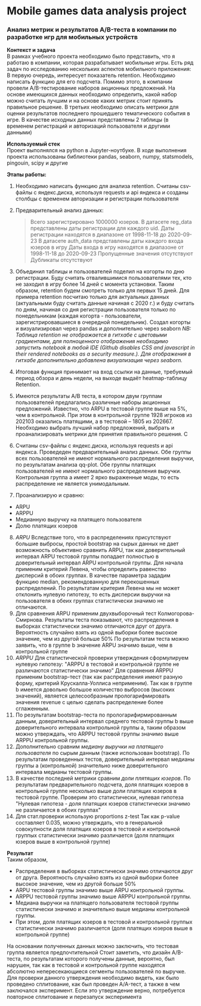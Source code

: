 # Mobile games data analysis project
### Анализ метрик и результатов A/B-теста в компании по разработке игр для мобильных устройств

**Контекст и задача**  
В рамках учебного проекта необходимо было представить, что я работаю в компании, которая разрабатывает мобильные игры. Есть ряд задач по исследованию нескольких аспектов мобильного приложения:
В первую очередь, интересует показатель retention. Необходимо написать функцию для его подсчета.
Помимо этого, в компании провели A/B-тестирование наборов акционных предложений. На основе имеющихся данных необходимо определить, какой набор можно считать лучшим и на основе каких метрик стоит принять правильное решение.
В третьих необходимо описать метрики для оценки результатов последнего прошедшего тематического события в игре.
В качестве исходных данных представлены 2 таблицы (в временем регистраций и авторизаций пользователя и другими данными) 

**Используемый стек**<br>
Проект выполнялся на python в Jupyter-ноутбуке. 
В ходе выполнения проекта использованы библиотеки pandas, seaborn, numpy, statsmodels, pingouin, scipy и другие

**Этапы работы:** <br> 
1. Необходимо написать функцию для анализа retention. Считаны csv-файлы с яндекс.диска, используя requests и api яндекса и созданы столбцы с временем авторизации и регистрации пользователя
2. Предварительный анализ данных:
   >Всего зарегистрировано 1000000 юзеров.
   >В датасете reg_data представлены даты регистрации для каждого uid.
   Даты регистрации находятся в диапазоне от 1998-11-18 до 2020-09-23
   В датасете auth_data представлены даты каждого входа юзеров в игру
   Даты входа в игру находятся в диапазоне от 1998-11-18 до 2020-09-23
   Пропущенные значения отсутствуют
   Дубликаты отсутствуют
3. Объединил таблицы и пользователей поделил на когорты по дню регистрации. Буду считать отвалившимися пользователями тех, кто не заходил в игру более 14 дней с момента установки. Таким образом, retention будем смотреть только для первых 15 дней.
Для примера retention посчитаю только для актуальных данных (актуальными буду считать данные начиная с 2020 г.) и буду считать по дням, начиная со дня регистрации пользователя только по понедельникам (каждая когорта - пользователи, зарегистрировавшиеся в очередной понедельник).
Создал когорты и визуализировал через pandas и дополнительно через seaborn
_NB: Таблица retention не отображается в гитхабе с цветовыми градиентами, для полноценного отображения необходимо запустить notebook в любой IDE (Github disables CSS and javascript in their rendered notebooks as a security measure.). Для отображения в гитхабе дополнительно добавлена визуализация через seaborn._
4. Итоговая функция принимает на вход ссылки на данные, требуемый период обзора и день недели, на выходе выдаёт heatmap-таблицу Retention.
  
5. Имеются результаты A/B теста, в котором двум группам пользователей предлагались различные наборы акционных предложений. Известно, что ARPU в тестовой группе выше на 5%, чем в контрольной. При этом в контрольной группе 1928 игроков из 202103 оказались платящими, а в тестовой – 1805 из 202667. Необходимо выбрать лучший набор предложений, выбрать и проанализировать метрики для принятия правильного решения. С
6. Считаны csv-файлы с яндекс.диска, используя requests и api яндекса. Проведеден предварительный анализ данных. Обе группы всех пользователей не имеют нормального распределения выручки, по результатам анализа qq-plot. Обе группы платящих пользователей не имеют нормального распределения выручки. Контрольная группа а имеет 2 ярко выраженные моды, то есть распределение не является унимодальным.
7. Проанализирую и сравню:
- ARPU
- ARPPU
- Медианную выручку на платящего пользователя
- Долю платящих юзеров
8. _ARPU_ Вследствие того, что в распределениях присутствуют большие выбросы, простой bootstrap на сырых данных не дает возможность объективно сравнить ARPU, так как доверительный интервал ARPU тестовой группы попадает полностью в доверительный интервал ARPU контрольной группы. Для начала применим критерий Левена, чтобы определить равенство дисперсий в обоих группах. В качестве параметра зададим функцию median, рекомендованную для перекошенных распределений.
По результатам критерия Левена мы не может отклонить нулевую гипотезу, то есть дисперсии выручки на пользователя в обеих группах статистически значимо не отличаются.
9. Для сравнения ARPU применим двухвыборочный тест Колмогорова-Смирнова. Результаты теста показывают, что распределения в выборках статистически значимо отличаются друг от друга. Вероятность случайно взять из одной выборки более высокое значение, чем из другой больше 50% По результатам теста можно заявить, что в группе b значение ARPU значимо выше, чем в контрольной группе 
10. _ARPPU_ Для статистической проверки утверждения сформулируем нулевую гипотезу: "ARPPU в тестовой и контрольной группе не различаются статистически значимо"
Для сравнения ARPPU применим bootstrap-тест (так как распределения имеют разную форму, критерий Крускалла-Уоллиса неприменим).
Так как в группе b имеется довольно большое количество выбросов (высоких значений), является целесообразным прологарифмировать значения revenue с целью сделать распределение более сглаженным.
11. По результатам bootstrap-теста по прологарифирмированным данным, доверительный интервал среднего тестовой группы b выше доверительного интервала контрольной группы a, таким образом можно утверждать, что ARPPU тестовой группы значимо выше ARPPU контрольной группы.
12. Дополнительно сравним _медиану выручки на платящего пользователя_ по сырым данным (также использовaн bootstrap).
По результатам проведенных тестов, доверительный интервал медианы группы a (контрольной) значительно ниже доверительного интервала медианы тестовой группы.
13. В качестве последней метрики сравним _доли плятящих юзеров_.
По результатам предварительного подсчета, доля платящих юзеров в контрольной группе несколько выше доли платящих юзеров в тестовой группе. Проверим это статистически, нулевая гипотеза "Нулевая гипотеза - доля платящих юзеров статистически значимо не различается в обоих группах"
14. Для стат.проверки использую proportions z-test
Так как p-value составляет 0.035, можно утверждать, что в генеральной совокупности доля платящих юзеров в тестовой и контрольной группых статистически значимо различается (доля платящих юзеров выше в контрольной группе)
  
**Результат**<br>
Таким образом,

- Распределения в выборках статистически значимо отличаются друг от друга. Вероятность случайно взять из одной выборки более высокое значение, чем из другой больше 50%
- ARPU тестовой группы значимо выше ARPU контрольной группы.
- ARPPU тестовой группы значимо выше ARPPU контрольной группы.
- Медиана выручки на платящего пользователя тестовой группы статистически значимо и значительно выше медианы контрольной группы.
- При этом, доля платящих юзеров в тестовой и контрольной группых статистически значимо различается (доля платящих юзеров выше в контрольной группе)

На основании полученных данных можно заключить, что тестовая группа является предпочтительной
Стоит заметить, что дизайн A/B-теста, по результатам которого получены данные, вероятно, был нарушен, так как в тестовой и контрольной группе находятся абсолютно непересекающиеся сегменты пользователей по выручке. Для проверки данного утверждения необходимо видеть, как было проведено сплитование, как был проведен A/A-тест, а также в чем заключался эксперимент. Если это утверждение верно, потребуется повторное сплитование и перезапуск эксперимента
